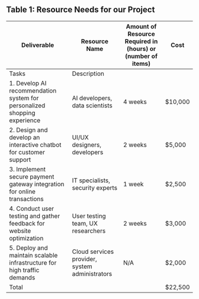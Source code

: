﻿## Table 1: Resource Needs for our Project

| Deliverable                                             | Resource Name          | Amount of Resource Required in (hours) or (number of items) | Cost  |
| ------------------------------------------------------- | ---------------------- | ----------------------------------------------------------- | ----- |
| Tasks                                                   | Description            |                                                             |       |
| 1. Develop AI recommendation system for personalized shopping experience | AI developers, data scientists | 4 weeks                                             | $10,000 |
| 2. Design and develop an interactive chatbot for customer support         | UI/UX designers, developers | 2 weeks                                             | $5,000  |
| 3. Implement secure payment gateway integration for online transactions    | IT specialists, security experts | 1 week                                             | $2,500  |
| 4. Conduct user testing and gather feedback for website optimization        | User testing team, UX researchers | 2 weeks                                             | $3,000  |
| 5. Deploy and maintain scalable infrastructure for high traffic demands     | Cloud services provider, system administrators | N/A        | $2,000  |
| Total                                                   |                        |                                                         | $22,500 |
